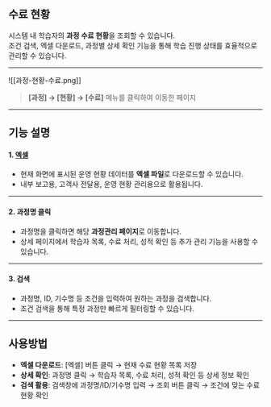 ## 수료 현황  

시스템 내 학습자의 **과정 수료 현황**을 조회할 수 있습니다.  
조건 검색, 엑셀 다운로드, 과정별 상세 확인 기능을 통해 학습 진행 상태를 효율적으로 관리할 수 있습니다.  

***  
![[과정-현황-수료.png]]  

> **[과정] → [현황] → [수료]** 메뉴를 클릭하여 이동한 페이지  

***
## 기능 설명  

#### 1. [엑셀](엑셀.md)
- 현재 화면에 표시된 운영 현황 데이터를 **엑셀 파일**로 다운로드할 수 있습니다.  
- 내부 보고용, 고객사 전달용, 운영 현황 관리용으로 활용됩니다.

***  
#### 2. 과정명 클릭
- 과정명을 클릭하면 해당 **과정관리 페이지**로 이동합니다.  
- 상세 페이지에서 학습자 목록, 수료 처리, 성적 확인 등 추가 관리 기능을 사용할 수 있습니다.  

***  
#### 3. 검색
- 과정명, ID, 기수명 등 조건을 입력하여 원하는 과정을 검색합니다.  
- 조건 검색을 통해 특정 과정만 빠르게 필터링할 수 있습니다.  

***  

## 사용방법  
- **엑셀 다운로드**: [엑셀] 버튼 클릭 → 현재 수료 현황 목록 저장  
- **상세 확인**: 과정명 클릭 → 학습자 목록, 수료 처리, 성적 확인 등 상세 정보 확인  
- **검색 활용**: 검색창에 과정명/ID/기수명 입력 → 조회 버튼 클릭 → 조건에 맞는 수료 현황 확인  
